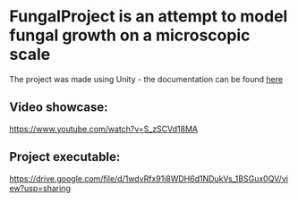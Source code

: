 # FungalProject is an attempt to model fungal growth on a microscopic scale
The project was made using Unity - the documentation can be found [here](/ProjectDocs)

## Video showcase:
https://www.youtube.com/watch?v=S_zSCVd18MA

## Project executable:
https://drive.google.com/file/d/1wdvRfx91i8WDH6d1NDukVs_1BSGux0QV/view?usp=sharing
